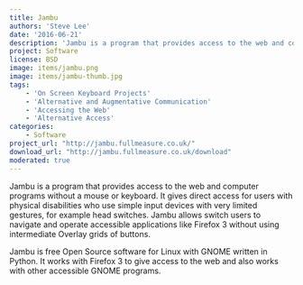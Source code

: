 ```yaml
---
title: Jambu
authors: 'Steve Lee'
date: '2016-06-21'
description: 'Jambu is a program that provides access to the web and computer programs without a mouse or keyboard.'
project: Software
license: BSD
image: items/jambu.png
image: items/jambu-thumb.jpg
tags:
    - 'On Screen Keyboard Projects'
    - 'Alternative and Augmentative Communication'
    - 'Accessing the Web'
    - 'Alternative Access'
categories:
    - Software
project_url: "http://jambu.fullmeasure.co.uk/"
download_url: "http://jambu.fullmeasure.co.uk/download"
moderated: true
---
```

Jambu is a program that provides access to the web and computer programs without a mouse or keyboard. It gives direct access for users with physical disabilities who use simple input devices with very limited gestures, for example head switches. Jambu allows switch users to navigate and operate accessible applications like Firefox 3 without using intermediate Overlay grids of buttons.

Jambu is free Open Source software for Linux with GNOME written in Python. It works with Firefox 3 to give access to the web and also works with other accessible GNOME programs. 
